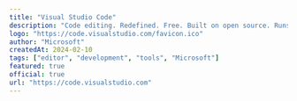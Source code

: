```yaml
---
title: "Visual Studio Code"
description: "Code editing. Redefined. Free. Built on open source. Runs everywhere. A lightweight but powerful source code editor that runs on your desktop."
logo: "https://code.visualstudio.com/favicon.ico"
author: "Microsoft"
createdAt: 2024-02-10
tags: ["editor", "development", "tools", "Microsoft"]
featured: true
official: true
url: "https://code.visualstudio.com"
---
```

